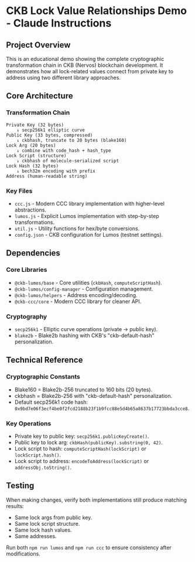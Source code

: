 # CKB Lock Value Relationships Demo - Claude Instructions

## Project Overview
This is an educational demo showing the complete cryptographic transformation chain in CKB (Nervos) blockchain development. It demonstrates how all lock-related values connect from private key to address using two different library approaches.

## Core Architecture

### Transformation Chain
```
Private Key (32 bytes)
    ↓ secp256k1 elliptic curve
Public Key (33 bytes, compressed)
    ↓ ckbhash, truncate to 20 bytes (blake160)
Lock Arg (20 bytes)
    ↓ combine with code_hash + hash_type
Lock Script (structure)
    ↓ ckbhash of molecule-serialized script
Lock Hash (32 bytes)
    ↓ bech32m encoding with prefix
Address (human-readable string)
```

### Key Files
- `ccc.js` - Modern CCC library implementation with higher-level abstractions.
- `lumos.js` - Explicit Lumos implementation with step-by-step transformations.
- `util.js` - Utility functions for hex/byte conversions.
- `config.json` - CKB configuration for Lumos (testnet settings).

## Dependencies

### Core Libraries
- `@ckb-lumos/base` - Core utilities (`ckbHash`, `computeScriptHash`).
- `@ckb-lumos/config-manager` - Configuration management.
- `@ckb-lumos/helpers` - Address encoding/decoding.
- `@ckb-ccc/core` - Modern CCC library for cleaner API.

### Cryptography
- `secp256k1` - Elliptic curve operations (private → public key).
- `blake2b` - Blake2b hashing with CKB's "ckb-default-hash" personalization.

## Technical Reference

### Cryptographic Constants
- Blake160 = Blake2b-256 truncated to 160 bits (20 bytes).
- ckbhash = Blake2b-256 with "ckb-default-hash" personalization.
- Default secp256k1 code hash: `0x9bd7e06f3ecf4be0f2fcd2188b23f1b9fcc88e5d4b65a8637b17723bbda3cce8`.

### Key Operations
- Private key to public key: `secp256k1.publicKeyCreate()`.
- Public key to lock arg: `ckbHash(publicKey).substring(0, 42)`.
- Lock script to hash: `computeScriptHash(lockScript)` or `lockScript.hash()`.
- Lock script to address: `encodeToAddress(lockScript)` or `addressObj.toString()`.

## Testing
When making changes, verify both implementations still produce matching results:
- Same lock args from public key.
- Same lock script structure.
- Same lock hash values.
- Same addresses.

Run both `npm run lumos` and `npm run ccc` to ensure consistency after modifications.